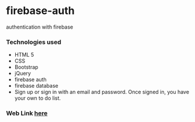 # firebase-auth
authentication with firebase
### Technologies used
* HTML 5
* CSS
* Bootstrap
* jQuery
* firebase auth
* firebase database
* Sign up or sign in with an email and password. 
Once signed in, you have your own to do list.
### Web Link [here](https://ernesto13.github.io/firebase-auth/)

